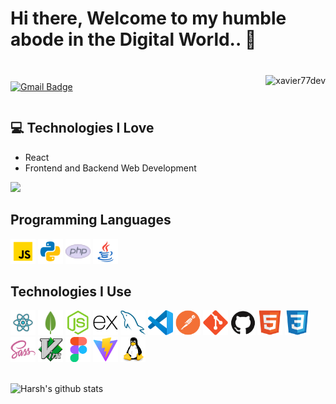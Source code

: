 <h1>Hi there, Welcome to my humble abode in the Digital World.. 👋</h1> 
<br>
<div style="display: flex; justify-content: space-between; align-items: center">
    <p style="display: flex; gap: 1rem">
    <!-- <a href="https://edit-link"><img src="https://img.shields.io/badge/-edit-blue?style=flat-square&logo=Linkedin&logoColor=white" alt="Linkedin Badge"></a> -->
    <a href="mailto:xavier.basurto.77@gmail.com"><img src="https://img.shields.io/badge/xavier.basurto.77@gmail.com-c14438?style=flat-square&logo=Gmail&logoColor=white" alt="Gmail Badge"></a>
    </p>
    <img style="margin-bottom: 20px" src="https://komarev.com/ghpvc/?username=xavier77dev" alt="xavier77dev">
</div>



## :computer: Technologies I Love

- React
- Frontend and Backend Web Development

<img src = "https://github-readme-stats.vercel.app/api/top-langs/?username=xavier77dev&layout=compact">

<br>

## Programming Languages

<img height="40" src="./img/javascript.svg" alt="javascript"/> 
<img height="40" src="./img/python.svg" alt="python"/> 
<img height="40" src="./img/php.svg" alt="php"/> 
<img height="40" src="./img/java.svg" alt="java"/>

<br>

## Technologies I Use

<img height="40" src="./img/react.svg" alt="react"/>
<img height="40" src="./img/mongo-db.png" alt="mongo-db"/>
<img height="40" src="./img/Node.js.svg" alt="Node.js.svg"/>
<img height="40" src="./img/Express.svg" alt="Express"/>
<img height="40" src="./img/MySQL.svg" alt="MYSQL"/>
<img height="40" src="./img/vscode.svg" alt="vscode"/>
<img height="40" src="./img/Postman.svg" alt="Postman"/>
<img height="40" src="./img/Git.svg" alt="Git"/>
<img height="40" src="./img/GitHub.svg" alt="GitHub"/>
<img height="40" src="./img/HTML5.svg" alt="HTML5"/>
<img height="40" src="./img/CSS3.svg" alt="CSS3"/>
<img height="40" src="./img/Sass.svg" alt="Sass"/>
<img height="40" src="./img/Vim.svg" alt="Vim"/>
<img height="40" src="./img/Figma.svg" alt="Figma"/>
<img height="40" src="./img/Vite.js.svg" alt="Vite.js"/>
<img height="40" src="./img/Linux.svg" alt="Linux.js"/>

<br>
<br>

![Harsh's github stats](https://github-readme-stats.vercel.app/api?username=xavier77dev&hide=["issues"]&show_icons=true)
